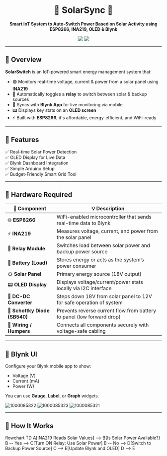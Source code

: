 <h1 align="center">🔆 SolarSync 🔌</h1>

<p align="center">
  <strong>Smart IoT System to Auto-Switch Power Based on Solar Activity using ESP8266, INA219, OLED & Blynk</strong>
</p>

<p align="center">
  <img src="https://img.shields.io/badge/ESP8266-Enabled-blue?style=for-the-badge&logo=wifi" />
  <img src="https://img.shields.io/badge/Blynk-Integrated-brightgreen?style=for-the-badge&logo=blynk" />
</p>

---

## 🚀 Overview

**SolarSwitch** is an IoT-powered smart energy management system that:

- 🟢 Monitors real-time voltage, current & power from a solar panel using **INA219**
- 🔁 Automatically toggles a **relay** to switch between solar & backup sources
- 📲 Syncs with **Blynk App** for live monitoring via mobile
- 📟 Displays key stats on an **OLED screen**
- ⚡️ Built with **ESP8266**, it's affordable, energy-efficient, and WiFi-ready

---


## 🔧 Features

✅ Real-time Solar Power Detection  
✅ OLED Display for Live Data  
✅ Blynk Dashboard Integration  
✅ Simple Arduino Setup  
✅ Budget-Friendly Smart Grid Tool  

---

## 🧰 Hardware Required

| 🔧 Component                  | 💡 Description                                                         |
| ----------------------------- | ---------------------------------------------------------------------- |
| 🌐 **ESP8266**                | WiFi-enabled microcontroller that sends real-time data to Blynk        |
| ⚡ **INA219**                  | Measures voltage, current, and power from the solar panel              |
| 🔌 **Relay Module**           | Switches load between solar power and backup power source              |
| 🔋 **Battery (Load)**         | Stores energy or acts as the system’s power consumer                   |
| 🌞 **Solar Panel**            | Primary energy source (18V output)                                     |
| 📟 **OLED Display**           | Displays voltage/current/power stats locally via I2C interface         |
| 🔁 **DC-DC Converter**        | Steps down 18V from solar panel to 12V for safe operation of system    |
| 🔻 **Schottky Diode (SB540)** | Prevents reverse current flow from battery to panel (low forward drop) |
| 🔌 **Wiring / Humpers**       | Connects all components securely with voltage-safe cabling             |


---

## 📲 Blynk UI

Configure your Blynk mobile app to show:

- Voltage (V)
- Current (mA)
- Power (W)

You can use **Gauge**, **Label**, or **Graph** widgets.

![1000085322](https://github.com/user-attachments/assets/a0cce10b-699e-414b-aac6-cf20c6b6aea8)
![1000085323](https://github.com/user-attachments/assets/1f6e186f-1914-476e-a38e-89b73b226cd6)
![1000085321](https://github.com/user-attachments/assets/21ca7430-b8d2-44c5-bd06-a887c45f8969)


---

## 🧠 How It Works

flowchart TD
    A[INA219 Reads Solar Values] --> B{Is Solar Power Available?}
    B -- Yes --> C[Turn ON Relay: Use Solar Power]
    B -- No --> D[Switch to Backup Power Source]
    C --> E[Update Blynk and OLED]
    D --> E

